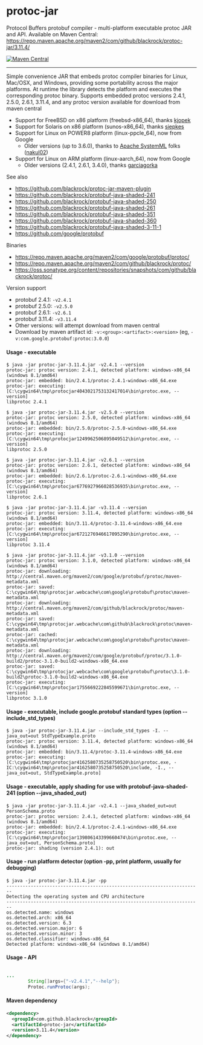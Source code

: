 protoc-jar
==========

Protocol Buffers protobuf compiler - multi-platform executable protoc JAR and API.
Available on Maven Central: https://repo.maven.apache.org/maven2/com/github/blackrock/protoc-jar/3.11.4/

[![Maven Central](https://img.shields.io/badge/maven%20central-3.11.4-brightgreen.svg)](http://search.maven.org/#artifactdetails|com.github.blackrock|protoc-jar|3.11.4|)

---

Simple convenience JAR that embeds protoc compiler binaries for Linux, Mac/OSX, and Windows, providing some portability across the major platforms. At runtime the library detects the platform and executes the corresponding protoc binary.
Supports embedded protoc versions 2.4.1, 2.5.0, 2.6.1, 3.11.4, and any protoc version available for download from maven central

* Support for FreeBSD on x86 platform (freebsd-x86_64), thanks [kjopek](https://github.com/kjopek)
* Support for Solaris on x86 platform (sunos-x86_64), thanks [siepkes](https://github.com/siepkes)
* Support for Linux on POWER8 platform (linux-ppcle_64), now from Google
  * Older versions (up to 3.6.0), thanks to [Apache SystemML](https://github.com/apache/systemml) folks ([nakul02](https://github.com/nakul02))
* Support for Linux on ARM platform (linux-aarch_64), now from Google
  * Older versions (2.4.1, 2.6.1, 3.4.0), thanks [garciagorka](https://github.com/garciagorka)

See also
* https://github.com/blackrock/protoc-jar-maven-plugin
* https://github.com/blackrock/protobuf-java-shaded-241
* https://github.com/blackrock/protobuf-java-shaded-250
* https://github.com/blackrock/protobuf-java-shaded-261
* https://github.com/blackrock/protobuf-java-shaded-351
* https://github.com/blackrock/protobuf-java-shaded-360
* https://github.com/blackrock/protobuf-java-shaded-3-11-1
* https://github.com/google/protobuf

Binaries
* https://repo.maven.apache.org/maven2/com/google/protobuf/protoc/
* https://repo.maven.apache.org/maven2/com/github/blackrock/protoc/
* https://oss.sonatype.org/content/repositories/snapshots/com/github/blackrock/protoc/

Version support
* protobuf 2.4.1: `-v2.4.1`
* protobuf 2.5.0: `-v2.5.0`
* protobuf 2.6.1: `-v2.6.1`
* protobuf 3.11.4: `-v3.11.4`
* Other versions: will attempt download from maven central
* Download by maven artifact id: `-v:<group>:<artifact>:<version>` (eg, `-v:com.google.protobuf:protoc:3.0.0`)

#### Usage - executable
```
$ java -jar protoc-jar-3.11.4.jar -v2.4.1 --version
protoc-jar: protoc version: 2.4.1, detected platform: windows-x86_64 (windows 8.1/amd64)
protoc-jar: embedded: bin/2.4.1/protoc-2.4.1-windows-x86_64.exe
protoc-jar: executing: [C:\cygwin64\tmp\protocjar4043021753132417014\bin\protoc.exe, --version]
libprotoc 2.4.1

$ java -jar protoc-jar-3.11.4.jar -v2.5.0 --version
protoc-jar: protoc version: 2.5.0, detected platform: windows-x86_64 (windows 8.1/amd64)
protoc-jar: embedded: bin/2.5.0/protoc-2.5.0-windows-x86_64.exe
protoc-jar: executing: [C:\cygwin64\tmp\protocjar1249962506895049512\bin\protoc.exe, --version]
libprotoc 2.5.0

$ java -jar protoc-jar-3.11.4.jar -v2.6.1 --version
protoc-jar: protoc version: 2.6.1, detected platform: windows-x86_64 (windows 8.1/amd64)
protoc-jar: embedded: bin/2.6.1/protoc-2.6.1-windows-x86_64.exe
protoc-jar: executing: [C:\cygwin64\tmp\protocjar6776927966028536935\bin\protoc.exe, --version]
libprotoc 2.6.1

$ java -jar protoc-jar-3.11.4.jar -v3.11.4 --version
protoc-jar: protoc version: 3.11.4, detected platform: windows-x86_64 (windows 8.1/amd64)
protoc-jar: embedded: bin/3.11.4/protoc-3.11.4-windows-x86_64.exe
protoc-jar: executing: [C:\cygwin64\tmp\protocjar6721276946617095290\bin\protoc.exe, --version]
libprotoc 3.11.4

$ java -jar protoc-jar-3.11.4.jar -v3.1.0 --version
protoc-jar: protoc version: 3.1.0, detected platform: windows-x86_64 (windows 8.1/amd64)
protoc-jar: downloading: http://central.maven.org/maven2/com/google/protobuf/protoc/maven-metadata.xml
protoc-jar: saved: C:\cygwin64\tmp\protocjar.webcache\com\google\protobuf\protoc\maven-metadata.xml
protoc-jar: downloading: http://central.maven.org/maven2/com/github/blackrock/protoc/maven-metadata.xml
protoc-jar: saved: C:\cygwin64\tmp\protocjar.webcache\com\github\blackrock\protoc\maven-metadata.xml
protoc-jar: cached: C:\cygwin64\tmp\protocjar.webcache\com\google\protobuf\protoc\maven-metadata.xml
protoc-jar: downloading: http://central.maven.org/maven2/com/google/protobuf/protoc/3.1.0-build2/protoc-3.1.0-build2-windows-x86_64.exe
protoc-jar: saved: C:\cygwin64\tmp\protocjar.webcache\com\google\protobuf\protoc\3.1.0-build2\protoc-3.1.0-build2-windows-x86_64.exe
protoc-jar: executing: [C:\cygwin64\tmp\protocjar1755669222845599671\bin\protoc.exe, --version]
libprotoc 3.1.0
```

#### Usage - executable, include google.protobuf standard types (option --include_std_types)
```
$ java -jar protoc-jar-3.11.4.jar --include_std_types -I. --java_out=out StdTypeExample.proto
protoc-jar: protoc version: 3.11.4, detected platform: windows-x86_64 (windows 8.1/amd64)
protoc-jar: embedded: bin/3.11.4/protoc-3.11.4-windows-x86_64.exe
protoc-jar: executing: [C:\cygwin64\tmp\protocjar4162580735258750520\bin\protoc.exe, -IC:\cygwin64\tmp\protocjar4162580735258750520\include, -I., --java_out=out, StdTypeExample.proto]
```

#### Usage - executable, apply shading for use with protobuf-java-shaded-241 (option --java_shaded_out)
```
$ java -jar protoc-jar-3.11.4.jar -v2.4.1 --java_shaded_out=out PersonSchema.proto
protoc-jar: protoc version: 2.4.1, detected platform: windows-x86_64 (windows 8.1/amd64)
protoc-jar: embedded: bin/2.4.1/protoc-2.4.1-windows-x86_64.exe
protoc-jar: executing: [C:\cygwin64\tmp\protocjar139806143399660474\bin\protoc.exe, --java_out=out, PersonSchema.proto]
protoc-jar: shading (version 2.4.1): out
```

#### Usage - run platform detector (option -pp, print platform, usually for debugging)
```
$ java -jar protoc-jar-3.11.4.jar -pp
------------------------------------------------------------------------
Detecting the operating system and CPU architecture
------------------------------------------------------------------------
os.detected.name: windows
os.detected.arch: x86_64
os.detected.version: 6.3
os.detected.version.major: 6
os.detected.version.minor: 3
os.detected.classifier: windows-x86_64
Detected platform: windows-x86_64 (windows 8.1/amd64)
```

#### Usage - API

```java

...
        String[]args={"-v2.4.1","--help"};
        Protoc.runProtoc(args);
```

#### Maven dependency

```xml
<dependency>
  <groupId>com.github.blackrock</groupId>
  <artifactId>protoc-jar</artifactId>
  <version>3.11.4</version>
</dependency>
```
